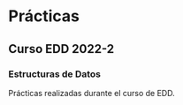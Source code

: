 Prácticas
=========================================

Curso EDD 2022-2
-------------------------------------------

### Estructuras de Datos

Prácticas realizadas durante el curso de EDD.
